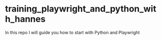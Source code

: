 # training_playwright_and_python_with_hannes
In this repo I will guide you how to start with Python and Playwright 
